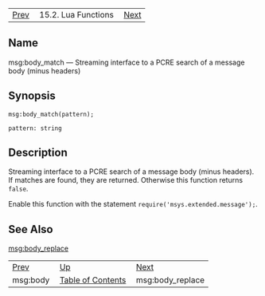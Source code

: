 |     |     |     |
| --- | --- | --- |
| [Prev](lua.ref.msg_body)  | 15.2. Lua Functions |  [Next](lua.ref.msg_body_replace.php) |

<a name="lua.ref.msg_body_match"></a>
## Name

msg:body_match — Streaming interface to a PCRE search of a message body (minus headers)

<a name="idp25384096"></a>
## Synopsis

`msg:body_match(pattern);`

`pattern: string`<a name="idp25386784"></a>
## Description

Streaming interface to a PCRE search of a message body (minus headers). If matches are found, they are returned. Otherwise this function returns `false`.

Enable this function with the statement `require('msys.extended.message');`.

<a name="idp25389920"></a>
## See Also

[msg:body_replace](lua.ref.msg_body_replace "msg:body_replace")

|     |     |     |
| --- | --- | --- |
| [Prev](lua.ref.msg_body)  | [Up](lua.function.details.php) |  [Next](lua.ref.msg_body_replace.php) |
| msg:body  | [Table of Contents](index) |  msg:body_replace |
